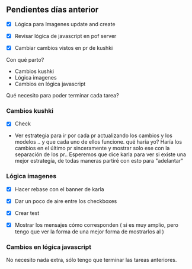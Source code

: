 ## Pendientes días anterior

- [x] Lógica para Imagenes update and create
- [x] Revisar lógica de javascript en pof server
- [x] Cambiar cambios vistos en pr de kushki


Con qué parto?

- Cambios kushki
- Lógica imagenes
- Cambios en lógica javascript


Qué necesito para poder terminar cada tarea?

### Cambios kushki
- [x]  Check

- Ver estrategía para ir por cada pr actualizando los cambios y los modelos .. y que cada uno de ellos funcione.
	 qué haría yo?
	 Haría los cambios en el último pr sinceramente y mostrar solo ese con la separación de los pr..
Esperemos que dice karla para ver si existe una mejor estrategía, de todas maneras partiré con esto para "adelantar"

###  Lógica imagenes

- [x] Hacer rebase con el banner de karla
- [x] Dar un poco de aire entre los checkboxes
- [x] Crear test
- [x] Mostrar los mensajes cómo corresponden ( si es muy amplio, pero tengo que ver la forma de una mejor forma de mostrarlos al )


###  Cambios en lógica javascript

No necesito nada extra, sólo tengo que terminar las tareas anteriores.


